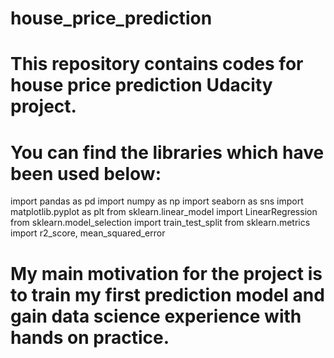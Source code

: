 # house_price_prediction
# This repository contains codes for house price prediction Udacity project.

# You can find the libraries which have been used below:
import pandas as pd
import numpy as np
import seaborn as sns
import matplotlib.pyplot as plt
from sklearn.linear_model import LinearRegression
from sklearn.model_selection import train_test_split
from sklearn.metrics import r2_score, mean_squared_error

# My main motivation for the project is to train my first prediction model and gain data science experience with hands on practice.
